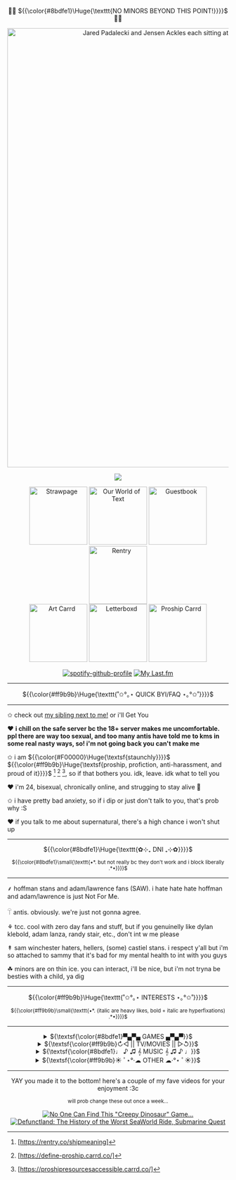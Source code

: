 <!--don't look at this it's a mess bc i'm too used to HTML and CSS </3-->
<p align="center">🌈🍖 ${{\color{#8bdfe1}\Huge{\texttt{NO MINORS BEYOND THIS POINT!}}}}$ 🍖🌈</p>

<div align="center">
  <a href="https://files.catbox.moe/3mqecu.jpg" target="_blank"><img width="1000" src="https://files.catbox.moe/ntpsn9.gif" alt="Jared Padalecki and Jensen Ackles each sitting at the end of the bed, Jared is rubbing Jensen's knee"></a>
</div> 

<!--psst, if you wanna use this, just copy paste this - ![](https://komarev.com/ghpvc/?username= YOUR USER e&color=ff63c1) - just replace "YOUR USER" with your username AND remove the spaces!  
you also need to have a blank line between the opening div and the counter :3c -->
<div align="center">

  ![](https://komarev.com/ghpvc/?username=MissSkunkye&color=ff9b9b)
</div>

<div align="center">
  <a href="https://missskunky.straw.page/"><img width="132" src="https://files.catbox.moe/j602wy.gif" alt="Strawpage"></a>
  <a href="https://ourworldoftext.com/skunkys_world"><img width="132" src="https://files.catbox.moe/6acbgf.gif" alt="Our World of Text"></a>
  <a href="https://users3.smartgb.com/g/g.php?a=s&amp;i=g36-36309-7f" target="_blank"><img width="132" src="https://files.catbox.moe/cfi3wz.gif" alt="Guestbook"></a>
  <a href="https://rentry.co/missskunky"><img width="132" src="https://files.catbox.moe/ak5liq.gif" alt="Rentry"></a>
 <br>
  <a href="https://missskunkyart.carrd.co/" target="_blank"><img width="132" src="https://files.catbox.moe/t5g6zd.gif" alt="Art Carrd"></a>
  <a href="https://letterboxd.com/Skunk314/" target="_blank"><img width="132" src="https://files.catbox.moe/tr8akb.gif" alt="Letterboxd"></a>
  <a href="https://proshipresourcesaccessible.carrd.co/" target="_blank"><img width="132" src="https://files.catbox.moe/qsu37q.gif" alt="Proship Carrd"></a>
</div>

<!--for the spotify one, you need to go to https://github.com/kittinan/spotify-github-profile and follow the steps!
  
    for the last.fm one, you need to go to https://github.com/JeffreyCA/lastfm-recently-played-readme and do the same :3c-->
<div align="center">
  
  [![spotify-github-profile](https://spotify-github-profile.kittinanx.com/api/view?uid=12136013103&cover_image=true&theme=default&show_offline=true&background_color=886f94&interchange=true&bar_color=ffffff&bar_color_cover=true)](https://spotify-github-profile.kittinanx.com/api/view?uid=12136013103&redirect=true)
  [![My Last.fm](https://lastfm-recently-played.vercel.app/api?user=missskunky&count=7&show_user=always&header_style=compact_stats_only&bg_color=886f94&width=320)](https://www.last.fm/user/missskunky)
</div>

*******
<p align="center">${{\color{#ff9b9b}\Huge{\texttt{˚✩°｡⋆ QUICK BYI/FAQ ⋆｡°✩˚}}}}$</h2>

*******
  ✩ check out <a href="https://github.com/Michael-Afton1983">my sibling next to me!</a> or i'll Get You
 
  ♥ <strong>i chill on the safe server bc the 18+ server makes me uncomfortable. ppl there are way too sexual, and too many antis have told me to kms in some real nasty ways, so! i'm not going back you can't      make me</strong>
 
  ✩ i am ${{\color{#F00000}\Huge{\textsf{staunchly}}}}$ ${{\color{#ff9b9b}\Huge{\textsf{proship, profiction, anti-harassment, and proud of it}}}}$ [^1] [^2] [^3], so if that bothers you. idk, leave. idk what to   tell you
 
  ♥ i'm 24, bisexual, chronically online, and strugging to stay alive 🤙
 
  ✩ i have pretty bad anxiety, so if i dip or just don't talk to you, that's prob why :S
 
  ♥ if you talk to me about supernatural, there's a high chance i won't shut up
*******

<p align="center">${{\color{#8bdfe1}\Huge{\texttt{✿⊹₊ DNI ₊⊹✿}}}}$ </p>
<p align="center"><sup> ${{\color{#8bdfe1}\small{\texttt{•*. but not really bc they don't work and i block liberally .*•}}}}$ </sup></p>

*******
  ⸙ hoffman stans and adam/lawrence fans (SAW). i hate hate hate hoffman and adam/lawrence is just Not For Me. 

  𓋼 antis. obviously. we're just not gonna agree.

  ⚘ tcc. cool with zero day fans and stuff, but if you genuinelly like dylan klebold, adam lanza, randy stair, etc., don't int w me please

  ↟ sam winchester haters, hellers, (some) castiel stans. i respect y'all but i'm so attached to sammy that it's bad for my mental health to int with you guys

  ☘︎ minors are on thin ice. you can interact, i'll be nice, but i'm not tryna be besties with a child, ya dig
*******
<p align="center">${{\color{#ff9b9b}\Huge{\texttt{˚✩°｡⋆ INTERESTS ⋆｡°✩˚}}}}$ </p>
<p align="center"><sup> ${{\color{#ff9b9b}\small{\texttt{•*. (italic are heavy likes, bold + italic are hyperfixations) .*•}}}}$ </sup></p>

*******
<div align="center">  
          <!--  GAMES  -->  
  <details>
    <summary>${\textsf{\color{#8bdfe1}▀▄▀▄ GAMES ▄▀▄▀}}$</summary>
    <table>
      <tr>
        <td><i>stardew valley</i></th>
        <td><i>pony town</i></th>
        <td><b><i>fnaf sb</b></i></td>
        <td>TCOAAL</td>
      </tr>
      <tr>
        <td>animal crossing</td>
        <td><i>powerwash sim</i></td>
        <td><b><i>roblox</i></b></td>
        <td>sonic</td>
      </tr>
      <tr>
        <td>minecraft</td>
        <td><b><i>portal</i></b></td>
        <td><i>mass effect</i></td>
        <td>subnautica</td>
      </tr>
      <tr>
        <td>skyrim</td>
        <td>outlast</td>
        <td><b><i>myhouse.wad</i></b></td>
        <td>mario kart</td>
      </tr>
    </table>
  </details>
          <!--  MOVIES  -->
  <details>
    <summary>${\textsf{\color{#ff9b9b}↻◁ || TV/MOVIES || ▷↺}}$</summary>
    <table>
      <tr>
        <td><b><i>MCU</i></b></td>
        <td><i>iasip</i></td>
        <td><b><i>SUPERNATURAL</i></b></td>
        <td><i>WKUK</i></td>
      </tr>
      <tr>
        <td><i>smiling friends</i></td>
        <td><b><i>monsters inc</i></b></td>
        <td><i>twin peaks</i></td>
        <td><i>american dad</i></td>
      </tr>
      <tr>
        <td>american horror story</td>
        <td>family guy</td>
        <td>spongebob</td>
        <td>tawog</td>
      </tr>
      <tr>
        <td><i>haunting of hill house</i></td>
        <td>SAW</td>
        <td>tadc</td>
        <td><i>flapjack</i></td>
      </tr>
    </table>
  </details>
          <!--  MUSIC  -->
  <details>
    <table>
      <summary>${\textsf{\color{#8bdfe1}♩ ♪ ♫ 𝄞 MUSIC 𝄞 ♫ ♪ ♩}}$</summary>
      <tr>
        <td><b><i>heathers</i></b></td>
        <td><i>ride the cyclone</i></td>
        <td><i>cats</i></td>
        <td><b><i>cabaret</i></b></td>
      </tr>
      <tr>
        <td><i>chicago</i></td>
        <td>fall out boy</td>
        <td>green day</td>
        <td>three days grace</td>
      </tr>
      <tr>
        <td>panic at the disco</td>
        <td>blink-182</td>
        <td>hollywood undead</td>
        <td>chappell roan</td>
      </tr>
      <tr>
        <td><i>my chemical romance</i></td>
        <td>kesha</td>
        <td>joji</td>
        <td>symmetry icon ;)</td>
      </tr>
    </table>
  </details>
          <!--  OTHER  -->
  <details>
    <summary>${\textsf{\color{#ff9b9b}☀︎ ﾟ⋆°·☁︎ OTHER ☁︎·°⋆ ﾟ☀︎}}$</summary>
    <table>
      <tr>
        <td><i>creepcast/wendigoon/papa meat!</i></td>
        <td><i>markiplier</i></td>
        <td>jeremiah 985</td>
        <td>car crash videos</td>
      </tr>
      <tr>
        <td>creepypasta</td>
        <td><i>police bodycam vids</i></td>
        <td>furries</td>
        <td>horror</td>
      </tr>
      <tr>
        <td><i>astralspiff</i></td>
        <td>tapirs</td>
        <td>supernatural again</td>
        <td>sammy</td>
      </tr>
      <tr>
        <td><b><i>wincest</i></b></td>
        <td><i>tumblr</i></td>
        <td><b><i>RDJ</i></b></td>
        <td><b><i>JARED PADALECKI</i></b></td>
      </tr>
    </table>
  </details>
</div>

*******
<div align="center">
  <p>YAY you made it to the bottom! here's a couple of my fave videos for your enjoyment :3c</p>
  <sup>will prob change these out once a week...</sup>
    
  [![No One Can Find This "Creepy Dinosaur" Game...](https://files.catbox.moe/v8x5rd.png)](https://www.youtube.com/watch?v=QxJZ7giOefs)
  [![Defunctland: The History of the Worst SeaWorld Ride, Submarine Quest](https://files.catbox.moe/kcr5kn.png)](https://www.youtube.com/watch?v=jJfgHa49GX0)
</div>

[^1]:[https://rentry.co/shipmeaning]
[^2]:[https://define-proship.carrd.co/]
[^3]:[https://proshipresourcesaccessible.carrd.co/]
